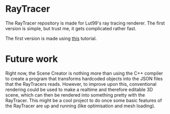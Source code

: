 # RayTracer
The RayTracer repository is made for Lut99's ray tracing renderer. The first version is simple, but trust me, it gets complicated rather fast.

The first version is made using [this](https://raytracing.github.io/books/RayTracingInOneWeekend.html) tutorial.


# Future work
Right now, the Scene Creator is nothing more than using the C++ compiler to create a program that transforms hardcoded objects into the JSON files that the RayTracers reads. However, to improve upon this, conventional rendering could be used to make a realtime and therefore editable 3D scene, which can then be rendered into something pretty with the RayTracer. This might be a cool project to do once some basic features of the RayTracer are up and running (like optimisation and mesh loading).